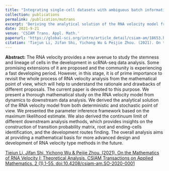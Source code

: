 ```yaml
---
title: "Integrating single-cell datasets with ambiguous batch information by incorporating molecular network features"
collection: publications
permalink: /publication/mutrans
excerpt: 'Deriving the analytical solution of the RNA velocity model from both deterministic and stochastic point of view; presenting the parameter inference framework based on the maximum likelihood estimate; proving the continuum limit of different downstream kernel-based methods'
date: 2021-9-21
venue: 'CSIAM Trans. Appl. Math.'
paperurl: 'https://global-sci.org/intro/article_detail/csiam-am/18653.html'
citation: 'Tiejun Li, Jifan Shi, Yichong Wu & Peijie Zhou. (2021). On the Mathematics of RNA Velocity I: Theoretical Analysis. CSIAM Transactions on Applied Mathematics. 2 (1).1-55. doi:10.4208/csiam-am.SO-2020-0001'
---
```

**Abstract:** The RNA velocity provides a new avenue to study the stemness and lineage of cells in the development in scRNA-seq data analysis. Some promising extensions of it are proposed and the community is experiencing a fast developing period. However, in this stage, it is of prime importance to revisit the whole process of RNA velocity analysis from the mathematical point of view, which will help to understand the rationale and drawbacks of different proposals. The current paper is devoted to this purpose. We present a thorough mathematical study on the RNA velocity model from dynamics to downstream data analysis. We derived the analytical solution of the RNA velocity model from both deterministic and stochastic point of view. We presented the parameter inference framework based on the maximum likelihood estimate. We also derived the continuum limit of different downstream analysis methods, which provides insights on the construction of transition probability matrix, root and ending-cells identification, and the development routes finding. The overall analysis aims at providing a mathematical basis for more advanced design and development of RNA velocity type methods in the future.

[Tiejun Li, Jifan Shi, Yichong Wu & Peijie Zhou. (2021). On the Mathematics of RNA Velocity I: Theoretical Analysis. CSIAM Transactions on Applied Mathematics. 2 (1).1-55. doi:10.4208/csiam-am.SO-2020-0001](https://global-sci.org/intro/article_detail/csiam-am/18653.html)
